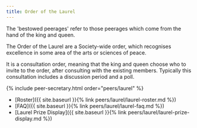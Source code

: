 ```yaml
---
title: Order of the Laurel
---
```


The 'bestowed peerages' refer to those peerages which come from the hand of the king and queen. 

The Order of the Laurel are a Society-wide order, which recognises excellence in some area of the arts or sciences of peace. 

It is a consultation order, meaning that the king and queen choose who to invite to the order, after consulting with the existing members. Typically this consultation includes a discussion period and a poll. 

{% include peer-secretary.html order="peers/laurel" %}

* [Roster]({{ site.baseurl }}{% link peers/laurel/laurel-roster.md %})
* [FAQ]({{ site.baseurl }}{% link peers/laurel/laurel-faq.md %})
* [Laurel Prize Display]({{ site.baseurl }}{% link peers/laurel/laurel-prize-display.md %})

